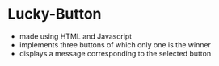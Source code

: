# Lucky-Button
-	made using HTML and Javascript
-	implements three buttons of which only one is the winner
-	displays a message corresponding to the selected button
